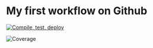 # My first workflow on Github

[![Compile, test, deploy](https://github.com/gohwanchin/day22-giphy/actions/workflows/main.yaml/badge.svg)](https://github.com/gohwanchin/day22-giphy/actions/workflows/main.yaml)

![Coverage](https://arcane.sgp1.digitaloceanspaces.com/coverage/day22-giphy/jacoco.svg)